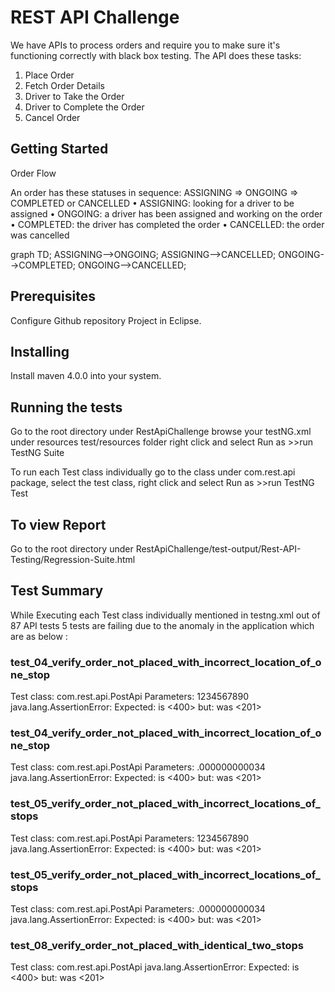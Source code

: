 # REST API Challenge

We have APIs to process orders and require you to make sure it's functioning correctly with black box testing. The API does these tasks:
1.	Place Order
2.	Fetch Order Details
3.	Driver to Take the Order
4.	Driver to Complete the Order
5.	Cancel Order

## Getting Started

Order Flow

An order has these statuses in sequence: ASSIGNING => ONGOING => COMPLETED or CANCELLED
•	ASSIGNING: looking for a driver to be assigned
•	ONGOING: a driver has been assigned and working on the order
•	COMPLETED: the driver has completed the order
•	CANCELLED: the order was cancelled

graph TD;    ASSIGNING-->ONGOING;
             ASSIGNING-->CANCELLED;
             ONGOING-->COMPLETED;
             ONGOING-->CANCELLED;
	
## Prerequisites
Configure Github repository Project in Eclipse.

## Installing
Install maven 4.0.0 into your system.

## Running the tests
Go to the root directory under RestApiChallenge browse your testNG.xml under resources test/resources folder  right click and select Run as >>run TestNG Suite
 
To run each Test class individually go to the class under com.rest.api package, select the test class, right click and select Run as >>run TestNG Test  

## To view Report 
Go to the root directory under RestApiChallenge/test-output/Rest-API-Testing/Regression-Suite.html

## Test Summary
While Executing each Test class individually mentioned in testng.xml  out of 87 API tests 5 tests are failing due to the anomaly in the application which are as below :

### test_04_verify_order_not_placed_with_incorrect_location_of_one_stop
Test class: com.rest.api.PostApi
Parameters: 1234567890 
java.lang.AssertionError: 
Expected: is <400>
     but: was <201>
     
### test_04_verify_order_not_placed_with_incorrect_location_of_one_stop
Test class: com.rest.api.PostApi
Parameters: .000000000034 
java.lang.AssertionError: 
Expected: is <400>
     but: was <201>
      
### test_05_verify_order_not_placed_with_incorrect_locations_of_stops
Test class: com.rest.api.PostApi
Parameters: 1234567890 
java.lang.AssertionError: 
Expected: is <400>
     but: was <201>
 
### test_05_verify_order_not_placed_with_incorrect_locations_of_stops
Test class: com.rest.api.PostApi
Parameters: .000000000034 
java.lang.AssertionError: 
Expected: is <400>
     but: was <201>
     
### test_08_verify_order_not_placed_with_identical_two_stops
Test class: com.rest.api.PostApi 
java.lang.AssertionError: 
Expected: is <400>
     but: was <201>

       
   

